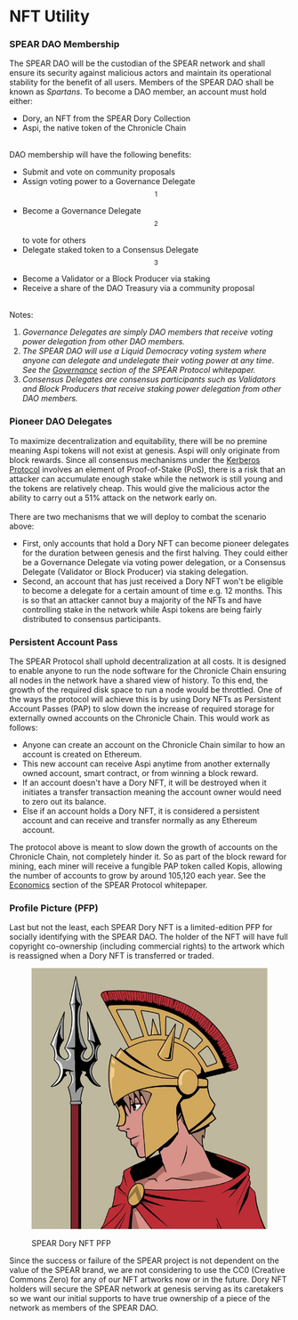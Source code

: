 # NFT Utility

### SPEAR DAO Membership

The SPEAR DAO will be the custodian of the SPEAR network and shall ensure its security against malicious actors and maintain its operational stability for the benefit of all users. Members of the SPEAR DAO shall be known as _Spartans_. To become a DAO member, an account must hold either:

* Dory, an NFT from the SPEAR Dory Collection
* Aspi, the native token of the Chronicle Chain

\
DAO membership will have the following benefits:

* Submit and vote on community proposals
* Assign voting power to a Governance Delegate$$^1$$
* Become a Governance Delegate$$^2$$ to vote for others
* Delegate staked token to a Consensus Delegate$$^3$$
* Become a Validator or a Block Producer via staking
* Receive a share of the DAO Treasury via a community proposal

\
Notes:&#x20;

1. _Governance Delegates are simply DAO members that receive voting power delegation from other DAO members._
2. _The SPEAR DAO will use a Liquid Democracy voting system where anyone can delegate and undelegate their voting power at any time. See the_ [_Governance_](https://docs.spear.technology/spear-protocol/whitepaper/governance) _section of the SPEAR Protocol whitepaper._
3. _Consensus Delegates are consensus participants such as Validators and Block Producers that receive staking power delegation from other DAO members._

### Pioneer DAO Delegates

To maximize decentralization and equitability, there will be no premine meaning Aspi tokens will not exist at genesis. Aspi will only originate from block rewards. Since all consensus mechanisms under the [Kerberos Protocol](https://docs.spear.technology/spear-protocol/whitepaper/consensus#kerberos) involves an element of Proof-of-Stake (PoS), there is a risk that an attacker can accumulate enough stake while the network is still young and the tokens are relatively cheap. This would give the malicious actor the ability to carry out a 51% attack on the network early on. \
\
There are two mechanisms that we will deploy to combat the scenario above:

* First, only accounts that hold a Dory NFT can become pioneer delegates for the duration between genesis and the first halving. They could either be a  Governance Delegate via voting power delegation, or a Consensus Delegate (Validator or Block Producer) via staking delegation.
* Second, an account that has just received a Dory NFT won't be eligible to become a delegate for a certain amount of time e.g. 12 months. This is so that an attacker cannot buy a majority of the NFTs and have controlling stake in the network while Aspi tokens are being fairly distributed to consensus participants.

### Persistent Account Pass

The SPEAR Protocol shall uphold decentralization at all costs. It is designed to enable anyone to run the node software for the Chronicle Chain ensuring all nodes in the network have a shared view of history. To this end, the growth of the required disk space to run a node would be throttled. One of the ways the protocol will achieve this is by using Dory NFTs as Persistent Account Passes (PAP) to slow down the increase of required storage for externally owned accounts on the Chronicle Chain. This would work as follows:

* Anyone can create an account on the Chronicle Chain similar to how an account is created on Ethereum.
* This new account can receive Aspi anytime from another externally owned account, smart contract, or from winning a block reward.
* If an account doesn't have a Dory NFT, it will be destroyed when it initiates a transfer transaction meaning the account owner would need to zero out its balance.
* Else if an account holds a Dory NFT, it is considered a persistent account and can receive and transfer normally as any Ethereum account.

The protocol above is meant to slow down the growth of accounts on the Chronicle Chain, not completely hinder it. So as part of the block reward for mining, each miner will receive a fungible PAP token called Kopis, allowing the number of accounts to grow by around 105,120 each year.  See the [Economics](https://docs.spear.technology/spear-protocol/whitepaper/economics) section of the SPEAR Protocol whitepaper.

### Profile Picture (PFP)

Last but not the least, each SPEAR Dory NFT is a limited-edition PFP for socially identifying with the SPEAR DAO. The holder of the NFT will have full copyright co-ownership (including commercial rights) to the artwork which is reassigned when a Dory NFT is transferred or traded.&#x20;

<figure><img src="../../.gitbook/assets/Sample Dory.jpg" alt=""><figcaption><p>SPEAR Dory NFT PFP</p></figcaption></figure>

Since the success or failure of the SPEAR project is not dependent on the value of the SPEAR brand, we are not considering to use the CC0 (Creative Commons Zero) for any of our NFT artworks now or in the future. Dory NFT holders will secure the SPEAR network at genesis serving as its caretakers so we want our initial supports to have true ownership of a piece of the network as members of the SPEAR DAO.&#x20;
